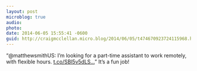 ```yaml
---
layout: post
microblog: true
audio: 
photo: 
date: 2014-06-05 15:55:41 -0600
guid: http://craigmcclellan.micro.blog/2014/06/05/t474670923724115968.html
---
```

“@matthewsmithUS: I’m looking for a part-time assistant to work remotely, with flexible hours. [t.co/SBl5v5dLS...](https://t.co/SBl5v5dLSa)” It’s a fun job!

